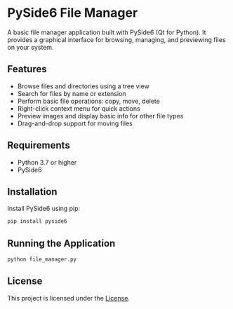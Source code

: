 
# PySide6 File Manager

A basic file manager application built with PySide6 (Qt for Python). It provides a graphical interface for browsing, managing, and previewing files on your system.

## Features

- Browse files and directories using a tree view
- Search for files by name or extension
- Perform basic file operations: copy, move, delete
- Right-click context menu for quick actions
- Preview images and display basic info for other file types
- Drag-and-drop support for moving files

## Requirements

- Python 3.7 or higher
- PySide6

## Installation

Install PySide6 using pip:

```bash
pip install pyside6
````

## Running the Application

```bash
python file_manager.py
```

## License

This project is licensed under the [License](License.md).